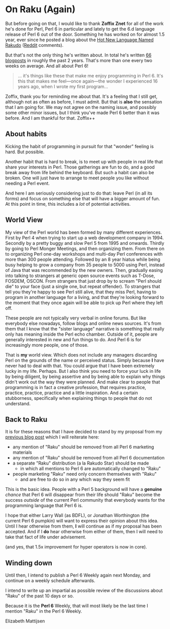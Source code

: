On Raku (Again)
===============
But before going on that, I would like to thank **Zoffix Znet** for all of the
work he's done for Perl, Perl 6 in particular and lately to get the 6.d
language release of Perl 6 out of the door.  Something he has worked on for
almost 1.5 year, ever since he posted a blog about the
[Hot New Language Named Rakudo](https://perl6.party/post/The-Hot-New-Language-Named-Rakudo)
([Reddit](https://www.reddit.com/r/perl6/comments/6lstq3/the_hot_new_language_named_rakudo/) comments).

But that's not the only thing he's written about.  In total he's written
[66 blogposts](https://perl6.party) in roughly the past 2 years.  That's more
than one every two weeks on average.  And all about Perl 6!

> ... it's things like these that make me enjoy programming in Perl 6. It's
> this that makes me feel—once again—the wonder I experienced 16 years ago,
> when I wrote my first program...

Zoffix, thank you for reminding me about that.  It's a feeling that I still
get, although not as often as before, I must admit.  But that is **also** the
sensation that I am going for.  We may not agree on the naming issue, and
possibly some other minor issues, but I think you've made Perl 6 better than
it was before.  And I am thankful for that.  Zoffix++

About habits
------------
Kicking the habit of programming in pursuit for that "wonder" feeling is hard.
But possible.

Another habit that is hard to break, is to meet up with people in real life
that share your interests in Perl.  Those gatherings are fun to do, and a good
break away from life behind the keyboard.  But such a habit can also be broken.
One will just have to arrange to meet people you like without needing a Perl
event.

And here I am seriously considering just to do that: leave Perl (in all its
forms) and focus on something else that will have a bigger amount of fun.  At
this point in time, this includes a *lot* of potential activities.

World View
----------
My view of the Perl world has been formed by many different experiences.
First by Perl 4 when trying to start up a web development company in 1994.
Secondly by a pretty buggy and slow Perl 5 from 1995 and onwards.  Thirdly
by going to Perl Monger Meetings, and then organizing them.  From there on
to organizing Perl one-day workshops and multi-day Perl conferences with more
than 300 people attending. Followed by an 8 year hiatus while being busy
helping to grow a company from 35 people to 5000 using Perl, instead of Java
that was recommended by the new owners.  Then, gradually easing into talking
to strangers at generic open source events such as T-Dose, FOSDEM, OSCON.
From strangers that just drop by to scream "Perl should die" to your face
(just a single one, but repeat offender).  To strangers that tell you they're
happy to see Perl still alive, that they miss Perl, having to program in
another language for a living, and that they're looking forward to the moment
that they once again will be able to pick up Perl where they left off.

These people are not typically very verbal in online forums.  But like
everybody else nowadays, follow blogs and online news sources.   It's from
them that I know that the "sister language" narrative is something that
really only has meaning inside the Perl echo chamber.  Outside of it, people
are generally interested in new and fun things to do.  And Perl 6 is for
increasingly more people, one of those.

That is **my** world view.  Which does not include any managers discarding
Perl on the grounds of the name or perceived status.  Simply because **I**
have never had to deal with that.  You could argue that I have been extremely
lucky in my life.  Perhaps.  But I also think you need to force your luck in
life by being diligent, by being assertive and by being able to explain why
things didn't work out the way they were planned.  And make clear to people
that programming is in fact a creative profession, that requires practice,
practice, practice, practice and a little inspiration.  And a certain
stubborness, specifically when explaining things to people that do not
understand.

Back to Raku
------------
It is for these reasons that I have decided to stand by my proposal from my
[previous blog post](https://liztormato.wordpress.com/2018/11/06/on-raku/)
which I will reiterate here:

- any mention of "Raku" should be removed from all Perl 6 marketing materials
- any mention of "Raku" should be removed from all Perl 6 documentation
- a separate "Raku" distribution (a la Rakudo Star) should be made
  - in which all mentions to Perl 6 are automatically changed to "Raku"
- people marketing "Raku" need only concern themselves with "Raku"
  - and are free to do so in any which way they seem fit

This is the basic idea.  People with a Perl 5 background will have a
**genuine** *chance* that Perl 6 will disappear from their life should
"Raku" become the success *outside* of the current Perl community that
everybody wants for the programming language that Perl 6 is.

I hope that either Larry Wall (as BDFL), or Jonathan Worthington (the
current Perl 6 pumpkin) will want to express their opinion about this idea.
Until I hear otherwise from them, **I** will continue as if my proposal has
been accepted.  And if I **do** hear otherwise from either of them, then I
will need to take that fact of life under advisement.

(and yes, that 1.5x improvement for hyper operators is now in core).

Winding down
------------
Until then, I intend to publish a Perl 6 Weekly again next Monday, and
continue on a weekly schedule afterwards.

I intend to write up an impartial as possible review of the discussions about
"Raku" of the past 10 days or so.

Because it is the **Perl 6** Weekly, that will most likely be the last time
I mention "Raku" in the Perl 6 Weekly.

Elizabeth Mattijsen
